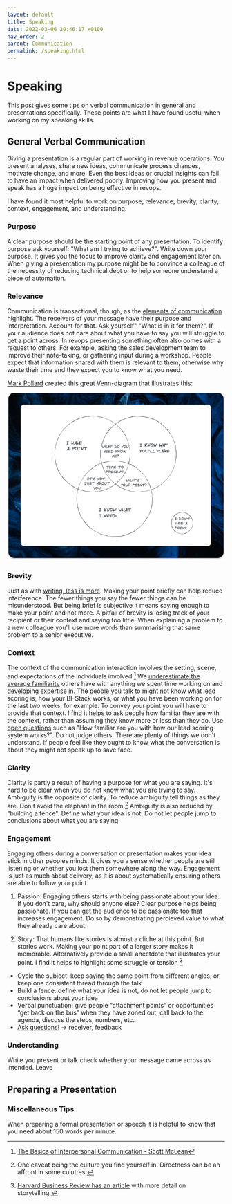 ```yaml
---
layout: default
title: Speaking
date: 2022-03-06 20:46:17 +0100
nav_order: 2
parent: Communication
permalink: /speaking.html
---
```


# Speaking

This post gives some tips on verbal communication in general and presentations specifically. These points are what I have found useful when working on my speaking skills.

## General Verbal Communication

Giving a presentation is a regular part of working in revenue operations. You present analyses, share new ideas, communicate process changes, motivate change, and more.
Even the best ideas or crucial insights can fail to have an impact when delivered poorly. Improving how you present and speak has a huge impact on being effective in revops.

I have found it most helpful to work on purpose, relevance, brevity, clarity, context, engagement, and understanding.

### Purpose

A clear purpose should be the starting point of any presentation. To identify purpose ask yourself: "What am I trying to achieve?".
Write down your purpose. It gives you the focus to improve clarity and engagement later on. When giving a presentation my purpose might be to convince a colleague of the necessity of reducing technical debt or to help someone understand a piece of automation.

### Relevance

Communication is transactional, though, as the [elements of communication](https://revopsguide.net/communication.html) highlight. The receivers of your message have their purpose and interpretation. Account for that. Ask yourself" "What is in it for them?". If your audience does not care about what you have to say you will struggle to get a point across. In revops presenting something often also comes with a request to others. For example, asking the sales development team to improve their note-taking, or gathering input during a workshop. People expect that information shared with them is relevant to them, otherwise why waste their time and they expect you to know what you need.

[Mark Pollard](https://www.markpollard.net/how-to-make-a-presentation-make-a-point/) created this great Venn-diagram that illustrates this:

![Present when you have a point, know why your audience cares, and know what you want from them](/assets/img/point.png)

### Brevity

Just as with [writing, less is more](https://revopsguide.net/writing.html#while-writing-less-is-more). Making your point briefly can help reduce interference. The fewer things you say the fewer things can be misunderstood. But being brief is subjective it means saying enough to make your point and not more. A pitfall of brevity is losing track of your recipient or their context and saying too little. When explaining a problem to a new colleague you'll use more words than summarising that same problem to a senior executive.

### Context

The context of the communication interaction involves the setting, scene, and expectations of the individuals involved.[^1] We [underestimate the average familiarity](https://xkcd.com/2501/) others have with anything we spent time working on and developing expertise in. The people you talk to might not know what lead scoring is, how your BI-Stack works, or what you have been working on for the last two weeks, for example. To convey your point you will have to provide that context.
I find it helps to ask people how familiar they are with the context, rather than assuming they know more or less than they do. Use [open questions](https://revopsguide.net/questions.html#common-pitfalls-when-asking-questions) such as "How familiar are you with how our lead scoring system works?". Do not judge others. There are plenty of things we don't understand. If people feel like they ought to know what the conversation is about they might not speak up to save face.

### Clarity

Clarity is partly a result of having a purpose for what you are saying. It's hard to be clear when you do not know what you are trying to say.
Ambiguity is the opposite of clarity. To reduce ambiguity tell things as they are. Don't avoid the elephant in the room.[^2]
Ambiguity is also reduced by "building a fence". Define what your idea is not. Do not let people jump to conclusions about what you are saying.

### Engagement

Engaging others during a conversation or presentation makes your idea stick in other peoples minds. It gives you a sense whether people are still listening or whether you lost them somewhere along the way. Engagement is just as much about delivery, as it is about systematically ensuring others are able to follow your point.

1. Passion: Engaging others starts with being passionate about your idea. If you don't care, why should anyone else? Clear purpose helps being passionate.
   If you can get the audience to be passionate too that increases engagement. Do so by demonstrating percieved value to what they already care about.

2. Story: That humans like stories is almost a cliche at this point. But stories work. Making your point part of a larger story makes it memorable. Alternatively provide a small anectdote that illustrates your point. I find it helps to highlight some struggle or tension [^3]

- Cycle the subject: keep saying the same point from different angles, or keep one consistent thread through the talk
- Build a fence: define what your idea is not, do not let people jump to conclusions about your idea
- Verbal punctuation: give people “attachment points” or opportunities “get back on the bus” when they have zoned out, call back to the agenda, discuss the steps, numbers, etc.
- [Ask questions!](https://revopsguide.net/questions.html)
  -> receiver, feedback

### Understanding

While you present or talk check whether your message came across as intended. Leave

## Preparing a Presentation

### Miscellaneous Tips

When preparing a formal presentation or speech it is helpful to know that you need about 150 words per minute.

[^1]: [The Basics of Interpersonal Communication - Scott McLean](https://www.pearson.ch/HigherEducation/Pearson/EAN/9780205401987/Basics-of-Interpersonal-Communication-The)
[^2]: One caveat being the culture you find yourself in. Directness can be an affront in some culutres.
[^3]: [Harvard Business Review has an article](https://hbr.org/2014/07/how-to-tell-a-great-story) with more detail on storytelling.
